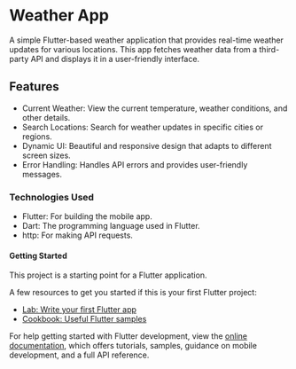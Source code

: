 # Weather App
A simple Flutter-based weather application that provides real-time weather updates for various locations. This app fetches weather data from a third-party API and displays it in a user-friendly interface.

## Features
  - Current Weather: View the current temperature, weather conditions, and other details.
  - Search Locations: Search for weather updates in specific cities or regions.
  - Dynamic UI: Beautiful and responsive design that adapts to different screen sizes.
  - Error Handling: Handles API errors and provides user-friendly messages.
### Technologies Used
  - Flutter: For building the mobile app.
  - Dart: The programming language used in Flutter.
  - http: For making API requests.
  
#### Getting Started

This project is a starting point for a Flutter application.

A few resources to get you started if this is your first Flutter project:

- [Lab: Write your first Flutter app](https://docs.flutter.dev/get-started/codelab)
- [Cookbook: Useful Flutter samples](https://docs.flutter.dev/cookbook)

For help getting started with Flutter development, view the
[online documentation](https://docs.flutter.dev/), which offers tutorials,
samples, guidance on mobile development, and a full API reference.
